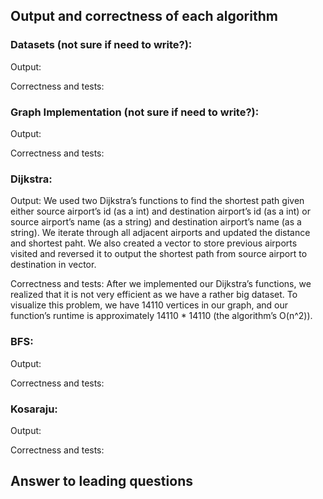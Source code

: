 ## Output and correctness of each algorithm

### Datasets (not sure if need to write?):
Output:

Correctness and tests:

### Graph Implementation (not sure if need to write?):
Output:

Correctness and tests:

### Dijkstra: 
Output: We used two Dijkstra’s functions to find the shortest path given either source airport’s id (as a int) and destination airport’s id (as a int) or source airport’s name (as a string) and destination airport’s name (as a string). We iterate through all adjacent airports and updated the distance and shortest paht. We also created a vector to store previous airports visited and reversed it to output the shortest path from source airport to destination in vector<int>.

Correctness and tests: After we implemented our Dijkstra’s functions, we realized that it is not very efficient as we have a rather big dataset. To visualize this problem, we have 14110 vertices in our graph, and our function’s runtime is approximately 14110 * 14110 (the algorithm’s O(n^2)).


### BFS:
Output:
  
Correctness and tests:

### Kosaraju:
Output:
  
Correctness and tests:


## Answer to leading questions

